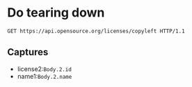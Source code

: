 # Do tearing down

```http
GET https://api.opensource.org/licenses/copyleft HTTP/1.1
```

## Captures

* license2:`Body.2.id`
* name1:`Body.2.name`
